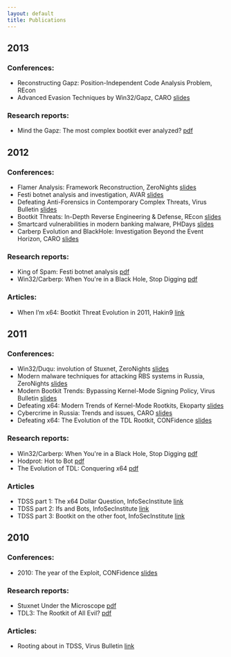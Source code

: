 ```yaml
---
layout: default
title: Publications
---
```

## 2013

### Conferences:
* Reconstructing Gapz: Position-Independent Code Analysis Problem, REcon
* Advanced Evasion Techniques by Win32/Gapz, CARO [slides](http://www.welivesecurity.com/wp-content/uploads/2013/05/CARO_2013.pdf)

### Research reports:
* Mind the Gapz: The most complex bootkit ever analyzed? [pdf](http://www.welivesecurity.com/wp-content/uploads/2013/04/gapz-bootkit-whitepaper.pdf)

## 2012

### Conferences:
* Flamer Analysis: Framework Reconstruction, ZeroNights [slides](http://go.eset.com/us/resources/white-papers/ZN2012_pdf.pdf)
* Festi botnet analysis and investigation, AVAR [slides](http://go.eset.com/us/resources/white-papers/AVAR2012_pdf.pdf)
* Defeating Anti-Forensics in Contemporary Complex Threats, Virus Bulletin [slides](http://go.eset.com/us/resources/white-papers/Matrosov_Rodionov_VB2012.pdf)
* Bootkit Threats: In-Depth Reverse Engineering & Defense, REcon [slides](http://blog.eset.com/wp-content/media_files/REcon2012.pdf)
* Smartcard vulnerabilities in modern banking malware, PHDays [slides](http://www.slideshare.net/matrosov/smartcard-vulnerabilities-in-modern-banking-malware)
* Carberp Evolution and BlackHole: Investigation Beyond the Event Horizon, CARO [slides](http://www.eset.com/fileadmin/Images/US/Docs/conference_papers/carberp_evolution_and_black-hole.pdf)

### Research reports:
* King of Spam: Festi botnet analysis [pdf](http://blog.eset.com/wp-content/media_files/king-of-spam-festi-botnet-analysis.pdf)
* Win32/Carberp: When You're in a Black Hole, Stop Digging [pdf](http://go.eset.com/us/resources/white-papers/carberp.pdf)

### Articles:
* When I’m x64: Bootkit Threat Evolution in 2011, Hakin9 [link](http://hakin9.org/022012-hakin9-magazine-50th-issue/)

## 2011

### Conferences:
* Win32/Duqu: involution of Stuxnet, ZeroNights [slides](http://www.slideshare.net/matrosov/win32duqu-involution-of-stuxnet)
* Modern malware techniques for attacking RBS systems in Russia, ZeroNights [slides](http://www.slideshare.net/matrosov/modern-malware-techniques-for-attacking-rbs-systems-in-russia-10367611)
* Modern Bootkit Trends: Bypassing Kernel-Mode Signing Policy, Virus Bulletin [slides](http://go.eset.com/us/resources/white-papers/Rodionov-Matrosov.pdf)
* Defeating x64: Modern Trends of Kernel-Mode Rootkits, Ekoparty [slides](http://go.eset.com/us/resources/white-papers/Ekoparty2011_preso.pdf)
* Cybercrime in Russia: Trends and issues, CARO [slides](http://go.eset.com/us/resources/white-papers/CARO_2011.pdf)
* Defeating x64: The Evolution of the TDL Rootkit, CONFidence [slides](http://go.eset.com/us/resources/white-papers/TDL4-CONFidence-2011.pdf)

### Research reports:
* Win32/Carberp: When You're in a Black Hole, Stop Digging [pdf](http://go.eset.com/us/resources/white-papers/carberp.pdf)
* Hodprot: Hot to Bot [pdf](http://go.eset.com/us/resources/white-papers/Hodprot-Report.pdf)
* The Evolution of TDL: Conquering x64 [pdf](http://go.eset.com/us/resources/white-papers/The_Evolution_of_TDL.pdf)

### Articles
* TDSS part 1: The x64 Dollar Question, InfoSecInstitute [link](http://resources.infosecinstitute.com/tdss4-part-1/)
* TDSS part 2: Ifs and Bots, InfoSecInstitute [link](http://resources.infosecinstitute.com/tdss4-part-2/)
* TDSS part 3: Bootkit on the other foot, InfoSecInstitute [link](http://resources.infosecinstitute.com/tdss4-part-3/)

## 2010

### Conferences:
* 2010: The year of the Exploit, CONFidence [slides](http://data.proidea.org.pl/confidence/8edycja/materialy/prezentacje/JurajMalcho.pdf)

### Research reports:
* Stuxnet Under the Microscope [pdf](http://go.eset.com/us/resources/white-papers/Stuxnet_Under_the_Microscope.pdf)
* TDL3: The Rootkit of All Evil? [pdf](http://go.eset.com/us/resources/white-papers/TDL3-Analysis.pdf)

### Articles:
* Rooting about in TDSS, Virus Bulletin [link](http://go.eset.com/us/resources/white-papers/Rooting-about-in-TDSS.pdf)
